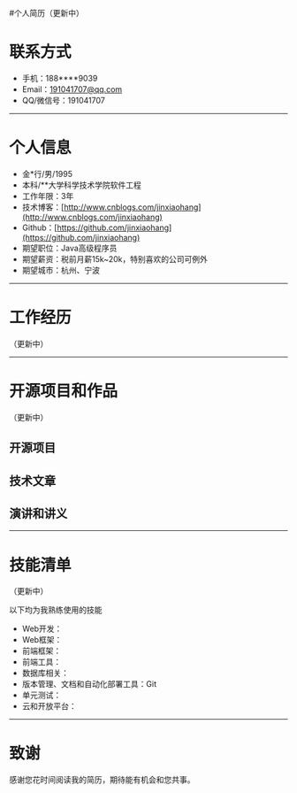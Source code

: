 #个人简历（更新中）


# 联系方式

- 手机：188****9039
- Email：191041707@qq.com
- QQ/微信号：191041707

---

# 个人信息

 - 金*行/男/1995
 - 本科/**大学科学技术学院软件工程 
 - 工作年限：3年
 - 技术博客：[http://www.cnblogs.com/jinxiaohang](http://www.cnblogs.com/jinxiaohang)
 - Github：[https://github.com/jinxiaohang](https://github.com/jinxiaohang)
 - 期望职位：Java高级程序员
 - 期望薪资：税前月薪15k~20k，特别喜欢的公司可例外
 - 期望城市：杭州、宁波

---

# 工作经历
（更新中）




---

# 开源项目和作品
（更新中）

## 开源项目

## 技术文章

## 演讲和讲义

---

# 技能清单
（更新中）

以下均为我熟练使用的技能

- Web开发：
- Web框架：
- 前端框架：
- 前端工具：
- 数据库相关：
- 版本管理、文档和自动化部署工具：Git
- 单元测试：
- 云和开放平台：

---

# 致谢
感谢您花时间阅读我的简历，期待能有机会和您共事。